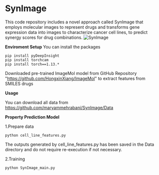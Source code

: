# SynImage
This code repository includes a novel approach called SynImage that employs molecular images to represent drugs and transforms gene expression data into images to characterize cancer cell lines, to predict synergy scores for drug combinations.
![SynImage](https://raw.githubusercontent.com/maryammehrabani/SynImage/main/synimage.png)

**Enviroment Setup**
You can install the packages 

 ```
pip install pyDeepInsight
pip install torchcam
pip install torch==1.13.*

```
Downloaded pre-trained ImageMol model from GitHub Repository "https://github.com/HongxinXiang/ImageMol"  to extract features from SMILES drugs 

**Usage**

You can download all data from  https://github.com/maryammehrabani/SynImage/Data


**Property Prediction Model**

1.Prepare data

```
python cell_line_features.py
```

The outputs generated by cell_line_features.py  has been saved in the Data directory and do not require re-execution if not necessary.

2.Training

```
python SynImage_main.py
```


